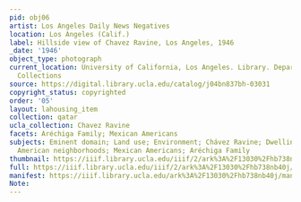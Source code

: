 ```yaml
---
pid: obj06
artist: Los Angeles Daily News Negatives
location: Los Angeles (Calif.)
label: Hillside view of Chavez Ravine, Los Angeles, 1946
_date: '1946'
object_type: photograph
current_location: University of California, Los Angeles. Library. Department of Special
  Collections
source: https://digital.library.ucla.edu/catalog/j04bn837bh-03031
copyright_status: copyrighted
order: '05'
layout: lahousing_item
collection: qatar
ucla_collection: Chavez Ravine
facets: Aréchiga Family; Mexican Americans
subjects: Eminent domain; Land use; Environment; Chávez Ravine; Dwellings; Mexican
  American neighborhoods; Mexican Americans; Aréchiga Family
thumbnail: https://iiif.library.ucla.edu/iiif/2/ark%3A%2F13030%2Fhb738nb40j/full/250,/0/default.jpg
full: https://iiif.library.ucla.edu/iiif/2/ark%3A%2F13030%2Fhb738nb40j/full/full/0/default.jpg
manifest: https://iiif.library.ucla.edu/ark%3A%2F13030%2Fhb738nb40j/manifest
Note: 
---
```

